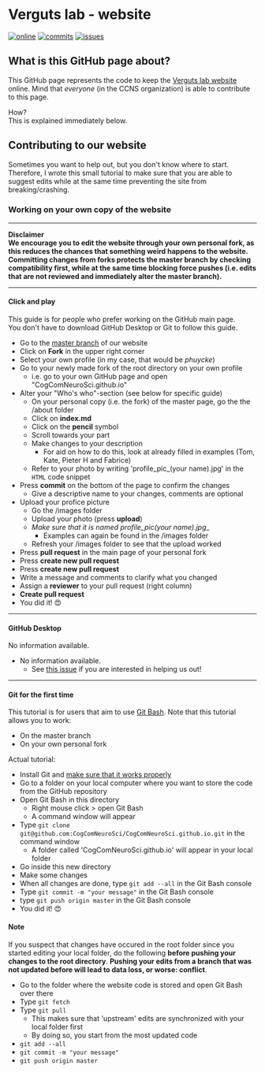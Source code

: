 
# Verguts lab - website

[![online](https://img.shields.io/website/https/cogcomneurosci.github.io?down_color=red&down_message=offline&up_color=green&up_message=online)](https://img.shields.io/website/https/cogcomneurosci.github.io?down_color=red&down_message=offline&up_color=green&up_message=online)
[![commits](https://img.shields.io/github/last-commit/CogComNeuroSci/CogComNeuroSci.github.io)](https://img.shields.io/github/last-commit/CogComNeuroSci/CogComNeuroSci.github.io)
[![issues](https://img.shields.io/github/issues/CogComNeuroSci/CogComNeuroSci.github.io)](https://img.shields.io/github/issues/CogComNeuroSci/CogComNeuroSci.github.io)

## What is this GitHub page about?   

This GitHub page represents the code to keep the [Verguts lab website](https://cogcomneurosci.github.io/) online.
Mind that _everyone_ (in the CCNS organization) is able to contribute to this page.   

How?   
This is explained immediately below.

## Contributing to our website

Sometimes you want to help out, but you don't know where to start.   
Therefore, I wrote this small tutorial to make sure that you are able to suggest edits while at the same time preventing the site from breaking/crashing.

### Working on your own copy of the website

--- 

**Disclaimer   
We encourage you to edit the website through your own personal fork, as this reduces the chances that something weird happens to the website. Committing changes from forks protects the master branch by checking compatibility first, while at the same time blocking force pushes (i.e. edits that are not reviewed and immediately alter the master branch).**

---

#### Click and play

This guide is for people who prefer working on the GitHub main page.   
You don't have to download GitHub Desktop or Git to follow this guide.

- Go to the [master branch](https://github.com/CogComNeuroSci/CogComNeuroSci.github.io) of our website
- Click on **Fork** in the upper right corner
- Select your own profile (in my case, that would be _phuycke_)
- Go to your newly made fork of the root directory on your own profile
    - i.e. go to your own GitHub page and open "CogComNeuroSci.github.io"
- Alter your "Who's who"-section (see below for specific guide)
    - On your personal copy (i.e. the fork) of the master page, go the the /about folder
    - Click on __index.md__
    - Click on the __pencil__ symbol
    - Scroll towards your part
    - Make changes to your description
        - For aid on how to do this, look at already filled in examples (Tom, Kate, Pieter H and Fabrice)
    - Refer to your photo by writing 'profile_pic_(your name).jpg' in the ```HTML``` code snippet
- Press **commit** on the bottom of the page to confirm the changes
    - Give a descriptive name to your changes, comments are optional
- Upload your profice picture
    - Go the /images folder
    - Upload your photo (press __upload__)
    - __Make sure that it is named profile_pic_(your name).jpg__
        - Examples can again be found in the /images folder
    - Refresh your /images folder to see that the upload worked
- Press **pull request** in the main page of your personal fork
- Press **create new pull request**
- Press **create new pull request**
- Write a message and comments to clarify what you changed
- Assign a **reviewer** to your pull request (right column)
- **Create pull request**
- You did it! :heart_eyes:

---
#### GitHub Desktop

No information available.

- No information available.
    - See [this issue](https://github.com/CogComNeuroSci/CogComNeuroSci.github.io/issues/10) if you are interested in helping us out!
---

#### Git for the first time

This tutorial is for users that aim to use [Git Bash](https://git-scm.com/).
Note that this tutorial allows you to work:
- On the master branch
- On your own personal fork

Actual tutorial:
- Install Git and [make sure that it works properly](https://github.github.com/training-kit/downloads/github-git-cheat-sheet.pdf)
- Go to a folder on your local computer where you want to store the code from the GitHub repository
- Open Git Bash in this directory
    - Right mouse click > open Git Bash
    - A command window will appear
- Type ```git clone git@github.com:CogComNeuroSci/CogComNeuroSci.github.io.git``` in the command window
    - A folder called 'CogComNeuroSci.github.io' will appear in your local folder
- Go inside this new directory
- Make some changes
- When all changes are done, type ```git add --all``` in the Git Bash console
- Type ```git commit -m "your message"``` in the Git Bash console
- type ```git push origin master``` in the Git Bash console
- You did it! :heart_eyes:

#### Note

If you suspect that changes have occured in the root folder since you started editing your local folder, do the following **before pushing your changes to the root directory**. **Pushing your edits from a branch that was not updated before will lead to data loss, or worse: conflict**.

- Go to the folder where the website code is stored and open Git Bash over there
- Type ```git fetch```
- Type ```git pull```
    - This makes sure that 'upstream' edits are synchronized with your local folder first
    - By doing so, you start from the most updated code
- ```git add --all```
- ```git commit -m "your message"```
- ```git push origin master```


```python

```
